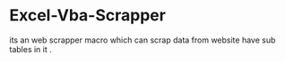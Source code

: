# Excel-Vba-Scrapper
its an web scrapper macro which can scrap data from website have sub tables in it .

